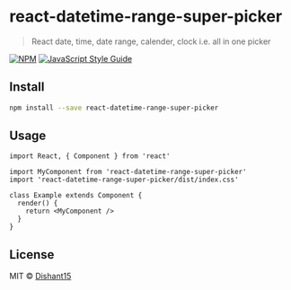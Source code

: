 # react-datetime-range-super-picker

> React date, time, date range, calender, clock i.e. all in one picker

[![NPM](https://img.shields.io/npm/v/react-datetime-range-super-picker.svg)](https://www.npmjs.com/package/react-datetime-range-super-picker) [![JavaScript Style Guide](https://img.shields.io/badge/code_style-standard-brightgreen.svg)](https://standardjs.com)

## Install

```bash
npm install --save react-datetime-range-super-picker
```

## Usage

```tsx
import React, { Component } from 'react'

import MyComponent from 'react-datetime-range-super-picker'
import 'react-datetime-range-super-picker/dist/index.css'

class Example extends Component {
  render() {
    return <MyComponent />
  }
}
```

## License

MIT © [Dishant15](https://github.com/Dishant15)
